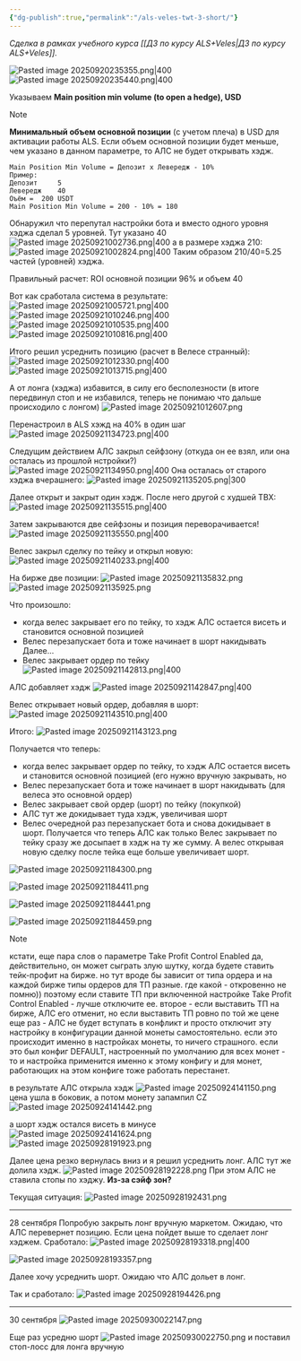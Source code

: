 ```yaml
---
{"dg-publish":true,"permalink":"/als-veles-twt-3-short/"}
---
```


*Сделка в рамках учебного курса [[ДЗ по курсу ALS+Veles\|ДЗ по курсу ALS+Veles]].*

![Pasted image 20250920235355.png|400](/img/user/media/Pasted%20image%2020250920235355.png)
![Pasted image 20250920235440.png|400](/img/user/media/Pasted%20image%2020250920235440.png)

Указываем **Main position min volume (to open a hedge), USD**

> [!NOTE]
> **Минимальный объем основной позиции** (с учетом плеча) в USD для активации работы ALS. Если объем основной позиции будет меньше, чем указано в данном параметре, то АЛС не будет открывать хэдж.

	Main Position Min Volume = Депозит х Левередж - 10%		
	Пример:		
	Депозит 	5	
	Левередж 	40	
	Оъём =	200	USDT
	Main Position Min Volume = 200 - 10% = 180

Обнаружил что перепутал настройки бота и вместо одного уровня хэджа сделал 5 уровней. Тут указано 40
![Pasted image 20250921002736.png|400](/img/user/media/Pasted%20image%2020250921002736.png)
а в размере хэджа 210:
![Pasted image 20250921002824.png|400](/img/user/media/Pasted%20image%2020250921002824.png)
Таким образом 210/40=5.25 частей (уровней) хэджа.

Правильный расчет:
ROI основной позиции 96% и объем 40

Вот как сработала система в результате:
![Pasted image 20250921005721.png|400](/img/user/media/Pasted%20image%2020250921005721.png)
![Pasted image 20250921010246.png|400](/img/user/media/Pasted%20image%2020250921010246.png)
![Pasted image 20250921010535.png|400](/img/user/media/Pasted%20image%2020250921010535.png)
![Pasted image 20250921010816.png|400](/img/user/media/Pasted%20image%2020250921010816.png)

Итого решил усреднить позицию (расчет в Велесе странный):
![Pasted image 20250921012330.png|400](/img/user/media/Pasted%20image%2020250921012330.png)
![Pasted image 20250921013715.png|400](/img/user/media/Pasted%20image%2020250921013715.png)

А от лонга (хэджа) избавится, в силу его бесполезности (в итоге передвинул стоп и не избавился, теперь не понимаю что дальше происходило с лонгом)
![Pasted image 20250921012607.png](/img/user/media/Pasted%20image%2020250921012607.png)

Перенастроил в ALS хэжд на 40% в один шаг![Pasted image 20250921134723.png|400](/img/user/media/Pasted%20image%2020250921134723.png)

Следущим действием АЛС закрыл сейфзону (откуда он ее взял, или она осталась из прошлой нстройки?)
![Pasted image 20250921134950.png|400](/img/user/media/Pasted%20image%2020250921134950.png)
Она осталась от старого хэджа вчерашнего: 
![Pasted image 20250921135205.png|300](/img/user/media/Pasted%20image%2020250921135205.png)

Далее открыт и закрыт один хэдж. После него другой с худшей ТВХ:
![Pasted image 20250921135515.png|400](/img/user/media/Pasted%20image%2020250921135515.png)

Затем закрываются две сейфзоны и позиция переворачивается!
![Pasted image 20250921135550.png|400](/img/user/media/Pasted%20image%2020250921135550.png)

Велес закрыл сделку по тейку и открыл новую:
![Pasted image 20250921140233.png|400](/img/user/media/Pasted%20image%2020250921140233.png)


На бирже две позиции:
![Pasted image 20250921135832.png](/img/user/media/Pasted%20image%2020250921135832.png)
![Pasted image 20250921135925.png](/img/user/media/Pasted%20image%2020250921135925.png)

Что произошло:
- когда велес закрывает его по тейку, то хэдж АЛС остается висеть и становится основной позицией 
- Велес перезапускает бота и тоже начинает в шорт накидывать
Далее...
- Велес закрывает ордер по тейку
![Pasted image 20250921142813.png|400](/img/user/media/Pasted%20image%2020250921142813.png)

АЛС добавляет хэдж
![Pasted image 20250921142847.png|400](/img/user/media/Pasted%20image%2020250921142847.png)

Велес открывает новый ордер, добавляя в шорт:
![Pasted image 20250921143510.png|400](/img/user/media/Pasted%20image%2020250921143510.png)

Итого:
![Pasted image 20250921143123.png](/img/user/media/Pasted%20image%2020250921143123.png)

Получается что теперь:
- когда велес закрывает ордер по тейку, то хэдж АЛС остается
висеть и становится основной позицией (его нужно вручную
закрывать, но
- Велес перезапускает бота и тоже начинает в шорт
накидывать (для велеса это основной ордер)
- Велес закрывает свой ордер (шорт) по тейку (покупкой)
- АЛС тут же докидывает туда хэдж, увеличивая шорт
- Велес очередной раз перезапускает бота и снова
докидывает в шорт.
Получается что теперь АЛС как только Велес закрывает по
тейку сразу же досыпает в хэдж на ту же сумму. А велес
открывая новую сделку после тейка еще больше увеличивает
шорт.

![Pasted image 20250921184300.png](/img/user/media/Pasted%20image%2020250921184300.png)

![Pasted image 20250921184411.png](/img/user/media/Pasted%20image%2020250921184411.png)

![Pasted image 20250921184441.png](/img/user/media/Pasted%20image%2020250921184441.png)

![Pasted image 20250921184459.png](/img/user/media/Pasted%20image%2020250921184459.png)

> [!NOTE]
> кстати, еще пара слов о параметре Take Profit Control
> Enabled
> да, действительно, он может сыграть злую шутку, когда
> будете ставить тейк-профит на бирже. но тут вроде бы
> зависит от типа ордера и на каждой бирже типы
> ордеров для ТП разные. где какой - откровенно не
> помню)) поэтому если ставите ТП при включенной
> настройке Take Profit Control Enabled - лучше отключите
> ee.
> второе - если выставить ТП на бирже, АЛС его отменит,
> но если выставить ТП ровно по той же цене еще раз -
> АЛС не будет вступать в конфликт и просто отключит
> эту настройку в конфигурации данной монеты
> самостоятельно. если это происходит именно в
> настройках монеты, то ничего страшного. если это был
> конфиг DEFAULT, настроенный по умолчанию для всех
> монет - то и настройка применится именно к этому
> конфигу и для монет, работающих на этом конфиге тоже
> работать перестанет.

в результате АЛС открыла хэдж
![Pasted image 20250924141150.png](/img/user/media/Pasted%20image%2020250924141150.png)
цена ушла в боковик, а потом монету запампил CZ
![Pasted image 20250924141442.png](/img/user/media/Pasted%20image%2020250924141442.png)

а шорт хэдж остался висеть в минусе
![Pasted image 20250924141624.png](/img/user/media/Pasted%20image%2020250924141624.png)
![Pasted image 20250928191923.png](/img/user/media/Pasted%20image%2020250928191923.png)

Далее цена резко вернулась вниз и я решил усреднить лонг. АЛС тут же долила хэдж.
![Pasted image 20250928192228.png](/img/user/media/Pasted%20image%2020250928192228.png)
При этом АЛС не ставила стопы по хэджу. **Из-за сэйф зон?**

Текущая ситуация:
![Pasted image 20250928192431.png](/img/user/media/Pasted%20image%2020250928192431.png)

---
28 сентября
Попробую закрыть лонг вручную маркетом. Ожидаю, что АЛС перевернет позицию. Если цена пойдет выше то сделает лонг хэджем.
Сработало:
![Pasted image 20250928193318.png|400](/img/user/media/Pasted%20image%2020250928193318.png)

![Pasted image 20250928193357.png](/img/user/media/Pasted%20image%2020250928193357.png)

Далее хочу усреднить шорт. Ожидаю что АЛС дольет в лонг.

Так и сработало:
![Pasted image 20250928194426.png](/img/user/media/Pasted%20image%2020250928194426.png)

---
30 сентября
![Pasted image 20250930022147.png](/img/user/media/Pasted%20image%2020250930022147.png)

Еще раз усредню шорт
![Pasted image 20250930022750.png](/img/user/media/Pasted%20image%2020250930022750.png)
и поставил стоп-лосс для лонга вручную